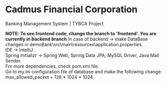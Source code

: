 # Cadmus Financial Corporation
Banking Management System | TYBCA Project

<b>NOTE: To see frontend code, change the branch to 'frontend'. You are currently in backend branch</b> 
In case of backend -> make DataBase changes in demoBank\src\main\resources\application.properties.  
IDE -> IntelliJ  
Spring Initializr -> Spring Web, Spring Data JPA, MySQL Driver, Java Mail Sender.  
For more dependencies, check pom.xml file.  
Go to my.ini configuration file of database and make the following change: max_allowed_packet = 128 * 1024 * 1024

